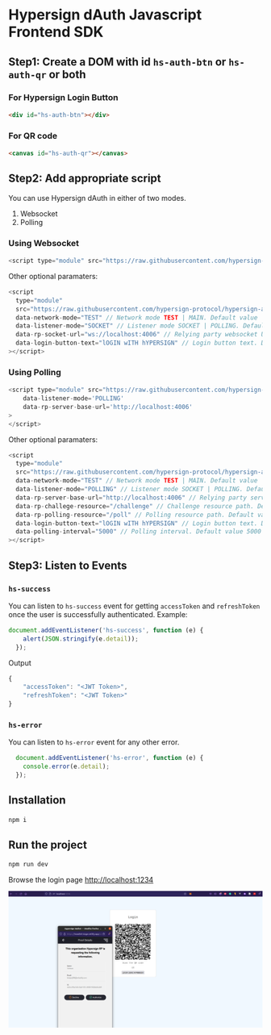 # Hypersign dAuth Javascript Frontend SDK

## Step1: Create a DOM with id `hs-auth-btn` or `hs-auth-qr` or both

### For Hypersign Login Button

```html
<div id="hs-auth-btn"></div>
```

### For QR code

```html
<canvas id="hs-auth-qr"></canvas>
```

## Step2: Add appropriate script

You can use Hypersign dAuth in either of two modes.

1. Websocket
2. Polling

### Using Websocket

```js
<script type="module" src="https://raw.githubusercontent.com/hypersign-protocol/hypersign-auth-js-sdk/feature/frontendsdk/frontend-sdk/build/v1.0.0/index.js" data-rp-socket-url="ws://localhost:4006"></script>
```

Other optional paramaters: 

```js
<script
  type="module"
  src="https://raw.githubusercontent.com/hypersign-protocol/hypersign-auth-js-sdk/feature/frontendsdk/frontend-sdk/build/v1.0.0/index.js"
  data-network-mode="TEST" // Network mode TEST | MAIN. Default value 'MAIN'
  data-listener-mode="SOCKET" // Listener mode SOCKET | POLLING. Default value 'SOCKET'
  data-rp-socket-url="ws://localhost:4006" // Relying party websocket URL
  data-login-button-text="lOGIN wITH hYPERSIGN" // Login button text. Default 'LOGIN USING HYPERSIGN'
></script>
```

### Using Polling

```js
<script type="module" src="https://raw.githubusercontent.com/hypersign-protocol/hypersign-auth-js-sdk/feature/frontendsdk/frontend-sdk/build/v1.0.0/index.js" 
    data-listener-mode='POLLING'
    data-rp-server-base-url='http://localhost:4006'
>
</script> 
```
Other optional paramaters: 

```js
<script
  type="module"
  src="https://raw.githubusercontent.com/hypersign-protocol/hypersign-auth-js-sdk/feature/frontendsdk/frontend-sdk/build/v1.0.0/index.js"
  data-network-mode="TEST" // Network mode TEST | MAIN. Default value 'MAIN'
  data-listener-mode="POLLING" // Listener mode SOCKET | POLLING. Default value 'SOCKET'
  data-rp-server-base-url="http://localhost:4006" // Relying party server base URL
  data-rp-challege-resource="/challenge" // Challenge resource path. Default value '/api/v1/auth/challenge'
  data-rp-polling-resource="/poll" // Polling resource path. Default value '/api/v1/auth/poll'
  data-login-button-text="lOGIN wITH hYPERSIGN" // Login button text. Default 'LOGIN USING HYPERSIGN'
  data-polling-interval="5000" // Polling interval. Default value 5000
></script>
```

## Step3: Listen to Events

### `hs-success`

You can listen to `hs-success` event for getting `accessToken` and `refreshToken` once the user is successfully authenticated. Example:

```js
document.addEventListener('hs-success', function (e) {
    alert(JSON.stringify(e.detail));
  });
```

Output

```js
{
    "accessToken": "<JWT Token>",
    "refreshToken": "<JWT Token>"
}
```
### `hs-error`

You can listen to `hs-error` event for any other error.

```js
  document.addEventListener('hs-error', function (e) {
    console.error(e.detail);
  });
```

## Installation 

```sh
npm i 
```

## Run the project

```sh
npm run dev
```

Browse the login page [http://localhost:1234](http://localhost:1234)

![img](./sample-login-page.png)






